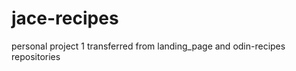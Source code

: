 <h1>jace-recipes</h1>
personal project 1                                 transferred from landing_page and odin-recipes repositories
